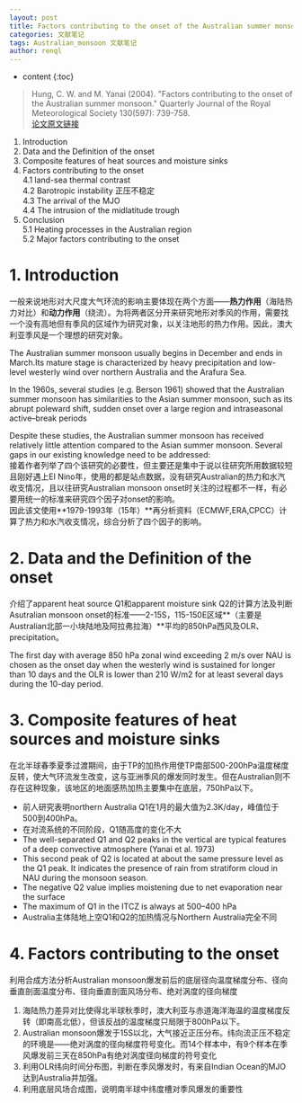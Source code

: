 ```yaml
---
layout: post
title: Factors contributing to the onset of the Australian summer monsoon
categories: 文献笔记
tags: Australian_monsoon 文献笔记
author: renql
---
```


* content
{:toc}

> Hung, C. W. and M. Yanai (2004). "Factors contributing to the onset of the Australian summer monsoon." Quarterly Journal of the Royal Meteorological Society 130(597): 739-758.   
<a href="https://rmets.onlinelibrary.wiley.com/doi/epdf/10.1256/qj.02.191" target="_blank">论文原文链接</a>

1. Introduction  
2. Data and the Definition of the onset  
3. Composite features of heat sources and moisture sinks  
4. Factors contributing to the onset    
	4.1 land-sea thermal contrast  
	4.2 Barotropic instability 正压不稳定  
	4.3 The arrival of the MJO  
	4.4 The intrusion of the midlatitude trough  
5. Conclusion  
	5.1 Heating processes in the Australian region  
	5.2 Major factors contributing to the onset  




# 1. Introduction 
一般来说地形对大尺度大气环流的影响主要体现在两个方面——**热力作用**（海陆热力对比）和**动力作用**（绕流）。为将两者区分开来研究地形对季风的作用，需要找一个没有高地但有季风的区域作为研究对象，以关注地形的热力作用。因此，澳大利亚季风是一个理想的研究对象。   

The Australian summer monsoon usually begins in December and ends in March.Its mature stage is characterized by heavy precipitation and low-level westerly wind over northern Australia and the Arafura Sea.  

In the 1960s, several studies (e.g. Berson 1961) showed that the Australian summer monsoon has similarities to the Asian summer monsoon, such as its abrupt poleward shift, sudden onset over a large region and intraseasonal active–break periods  

Despite these studies, the Australian summer monsoon has received relatively little attention compared to the Asian summer monsoon. Several gaps in our existing knowledge need to be addressed:  
接着作者列举了四个该研究的必要性，但主要还是集中于说以往研究所用数据较短且刚好遇上EI Nino年，使用的都是站点数据，没有研究Australian的热力和水汽收支情况，且以往研究Australian monsoon onset时关注的过程都不一样，有必要用统一的标准来研究四个因子对onset的影响。  
因此该文使用**1979-1993年（15年）**再分析资料（ECMWF,ERA,CPCC）计算了热力和水汽收支情况，综合分析了四个因子的影响。  

# 2. Data and the Definition of the onset  
介绍了apparent heat source Q1和apparent moisture sink Q2的计算方法及判断Asutralian monsoon onset的标准——2-15S，115-150E区域**（主要是Australian北部一小块陆地及阿拉弗拉海）**平均的850hPa西风及OLR、precipitation。  

The first day with average 850 hPa zonal wind exceeding 2 m/s over NAU is chosen as the onset day when the westerly wind is sustained for longer than 10 days and the OLR is lower than 210 W/m2 for at least several days during the 10-day period.

# 3. Composite features of heat sources and moisture sinks #
在北半球春季夏季过渡期间，由于TP的加热作用使TP南部500-200hPa温度梯度反转，使大气环流发生改变，这与亚洲季风的爆发同时发生。但在Australian则不存在这种现象，该地区的地面感热加热主要集中在底层，750hPa以下。   

- 前人研究表明northern Australia Q1在1月的最大值为2.3K/day，峰值位于500到400hPa。  
- 在对流系统的不同阶段，Q1随高度的变化不大  
- The well-separated Q1 and Q2 peaks in the vertical are typical features of a deep convective atmosphere (Yanai et al. 1973)  
- This second peak of Q2 is located at about the same pressure level as the Q1 peak. It indicates the presence of rain from stratiform cloud in NAU during the monsoon season.  
- The negative Q2 value implies moistening due to net evaporation near the surface  
- The maximum of Q1 in the ITCZ is always at 500–400 hPa  
- Australia主体陆地上空Q1和Q2的加热情况与Northern Australia完全不同  

# 4. Factors contributing to the onset #
利用合成方法分析Australian monsoon爆发前后的底层径向温度梯度分布、径向垂直剖面温度分布、径向垂直剖面风场分布、绝对涡度的径向梯度  
1. 海陆热力差异对比使得北半球秋季时，澳大利亚与赤道海洋海温的温度梯度反转（即南高北低），但该反战的温度梯度只局限于800hPa以下。   
2. Australian monsoon爆发于15S以北，大气接近正压分布。纬向流正压不稳定的环境是——绝对涡度的径向梯度符号变化。而14个样本中，有9个样本在季风爆发前三天在850hPa有绝对涡度径向梯度的符号变化
3. 利用OLR纬向时间分布图，判断在季风爆发时，有来自Indian Ocean的MJO达到Australia并加强。  
4. 利用底层风场合成图，说明南半球中纬度槽对季风爆发的重要性
